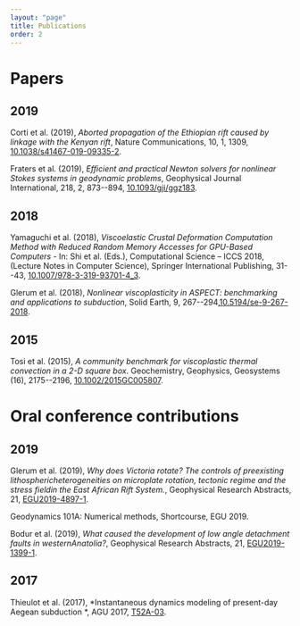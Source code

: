```yaml
---
layout: "page"
title: Publications
order: 2
---
```



Papers
======

2019
----
Corti et al. (2019), *Aborted propagation of the Ethiopian rift caused by linkage with the Kenyan rift*, Nature Communications, 10, 1, 1309, <a href="https://www.nature.com/articles/s41467-019-09335-2" target="target">10.1038/s41467-019-09335-2</a>.

Fraters et al. (2019), *Efficient and practical Newton solvers for nonlinear Stokes systems in geodynamic problems*, Geophysical Journal International, 218, 2, 873--894, <a href="https://academic.oup.com/gji/article/218/2/873/5475649" target="target">10.1093/gji/ggz183</a>.


2018
----
Yamaguchi et al. (2018), *Viscoelastic Crustal Deformation Computation Method with Reduced Random Memory Accesses for GPU-Based Computers* - In: Shi et al. (Eds.), Computational Science – ICCS 2018, (Lecture Notes in Computer Science), Springer International Publishing, 31--43, <a href="https://link.springer.com/chapter/10.1007%2F978-3-319-93701-4_3" target="target">10.1007/978-3-319-93701-4_3</a>.

Glerum et al. (2018), *Nonlinear viscoplasticity in ASPECT: benchmarking and applications to subduction*, Solid Earth, 9, 267--294,<a href="https://www.solid-earth.net/9/267/2018/" target="target">10.5194/se-9-267-2018</a>.


2015
----
Tosi et al. (2015), *A community benchmark for viscoplastic thermal convection in a 2-D square box*. Geochemistry, Geophysics, Geosystems (16), 2175--2196, <a href="https://agupubs.onlinelibrary.wiley.com/doi/full/10.1002/2015GC005807" target="target">10.1002/2015GC005807</a>.


Oral conference contributions
========================
2019
----
Glerum et al. (2019), *Why does Victoria rotate? The controls of preexisting lithosphericheterogeneities on microplate rotation, tectonic regime and the stress fieldin the East African Rift System.*, Geophysical Research Abstracts, 21, <a href="https://meetingorganizer.copernicus.org/EGU2019/EGU2019-4897-1.pdf" target="target">EGU2019-4897-1</a>.

Geodynamics 101A: Numerical methods, Shortcourse, EGU 2019.

Bodur et al. (2019), *What caused the development of low angle detachment faults in westernAnatolia?*, Geophysical Research Abstracts, 21, <a href="https://meetingorganizer.copernicus.org/EGU2019/EGU2019-1399-1.pdf" target="target">EGU2019-1399-1</a>.

2017
----
Thieulot et al. (2017), *Instantaneous dynamics modeling of present-day Aegean subduction *, AGU 2017, <a href="https://agu.confex.com/agu/fm17/meetingapp.cgi/Paper/289772" target="target">T52A-03</a>.

